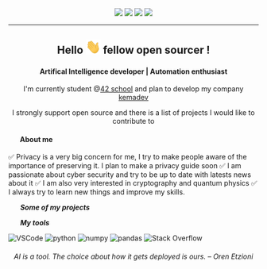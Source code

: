 <!-- TODO add a header image -->

<div align=center>
	<img src="https://img.shields.io/badge/Age-25-blue">
	<img src="https://img.shields.io/badge/Focus-AI%20%2F%20Automation%20%2F%20SysAdmin-brightgreen">
	<img src="https://img.shields.io/badge/Location-France-brightgreen">
	<img src="https://img.shields.io/badge/Languages-French%20%2F%20English-brightgreen">
</div>

***

<h2 align=center>
	<p>Hello <img src="assets/hi.gif" width="30px"> fellow open sourcer !</p>
</h2>
<h4 align=center>
	Artifical Intelligence developer | Automation enthusiast
</h4>

<p align=center>I'm currently student @<a href="https://42.fr/">42 school</a> and plan to develop my company <a href="https://github.com/kemadev">kemadev</a></p>
<p align=center>I strongly support open source and <a>there</a> is a list of projects I would like to contribute to</p>

<h4 align=left>
	<img href="https://github.com/kema-dev/kemadev/blob/main/assets/graph.gif" width="20px"> About me
</h4>

:white_check_mark: Privacy is a very big concern for me, I try to make people aware of the importance of preserving it. I plan to make a privacy guide soon
:white_check_mark: I am passionate about cyber security and try to be up to date with latests news about it
:white_check_mark: I am also very interested in cryptography and quantum physics
:white_check_mark: I always try to learn new things and improve my skills.

<img href="https://github.com/kema-dev/kemadev/blob/main/assets/graph.gif" width="20px"> ***Some of my projects***

<img href="https://github.com/kema-dev/kemadev/blob/main/assets/graph.gif" width="20px"> ***My tools***

<p>
<img href="https://code.visualstudio.com/" height="100px" src="https://github.com/kema-dev/kemadev/blob/main/assets/vscode_logo.svg?raw=true" alt ="VSCode">
<img href="https://www.python.org/" height="100px" src="https://github.com/kema-dev/kemadev/blob/main/assets/python-logo-generic.svg?raw=true" alt="python">
<img href="https://numpy.org/" height="100px" src="https://github.com/kema-dev/kemadev/blob/main/assets/numpy_logo_2020.svg?raw=true" alt="numpy">
<img href="https://pandas.pydata.org/" height="100px" src="https://github.com/kema-dev/kemadev/blob/main/assets/pandas_logo.png?raw=true" alt="pandas">
<img href="https://stackoverflow.com/" height="100px" src="https://raw.githubusercontent.com/kema-dev/kemadev/4cb75b7f4a2bf088c1c259827ef5837504f3f7e6/assets/stackoverflow_logosvg.svg" alt="Stack Overflow">
</p>

<h6 align=center>
AI is a tool. The choice about how it gets deployed is ours. – Oren Etzioni
</h6>
